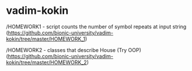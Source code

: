 vadim-kokin
===========
/HOMEWORK1 - script counts the number of symbol repeats at input string (https://github.com/bionic-university/vadim-kokin/tree/master/HOMEWORK_1)

/HOMEWORK2 - classes that describe House (Try OOP) (https://github.com/bionic-university/vadim-kokin/tree/master/HOMEWORK_2)
